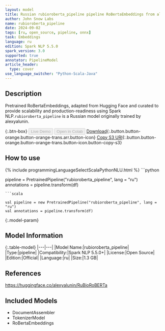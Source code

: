 ```yaml
---
layout: model
title: Russian rubioroberta_pipeline pipeline RoBertaEmbeddings from alexyalunin
author: John Snow Labs
name: rubioroberta_pipeline
date: 2024-09-02
tags: [ru, open_source, pipeline, onnx]
task: Embeddings
language: ru
edition: Spark NLP 5.5.0
spark_version: 3.0
supported: true
annotator: PipelineModel
article_header:
  type: cover
use_language_switcher: "Python-Scala-Java"
---
```


## Description

Pretrained RoBertaEmbeddings, adapted from Hugging Face and curated to provide scalability and production-readiness using Spark NLP.`rubioroberta_pipeline` is a Russian model originally trained by alexyalunin.

{:.btn-box}
<button class="button button-orange" disabled>Live Demo</button>
<button class="button button-orange" disabled>Open in Colab</button>
[Download](https://s3.amazonaws.com/auxdata.johnsnowlabs.com/public/models/rubioroberta_pipeline_ru_5.5.0_3.0_1725265017235.zip){:.button.button-orange.button-orange-trans.arr.button-icon}
[Copy S3 URI](s3://auxdata.johnsnowlabs.com/public/models/rubioroberta_pipeline_ru_5.5.0_3.0_1725265017235.zip){:.button.button-orange.button-orange-trans.button-icon.button-copy-s3}

## How to use



<div class="tabs-box" markdown="1">
{% include programmingLanguageSelectScalaPythonNLU.html %}
```python

pipeline = PretrainedPipeline("rubioroberta_pipeline", lang = "ru")
annotations =  pipeline.transform(df)   

```
```scala

val pipeline = new PretrainedPipeline("rubioroberta_pipeline", lang = "ru")
val annotations = pipeline.transform(df)

```
</div>

{:.model-param}
## Model Information

{:.table-model}
|---|---|
|Model Name:|rubioroberta_pipeline|
|Type:|pipeline|
|Compatibility:|Spark NLP 5.5.0+|
|License:|Open Source|
|Edition:|Official|
|Language:|ru|
|Size:|1.3 GB|

## References

https://huggingface.co/alexyalunin/RuBioRoBERTa

## Included Models

- DocumentAssembler
- TokenizerModel
- RoBertaEmbeddings